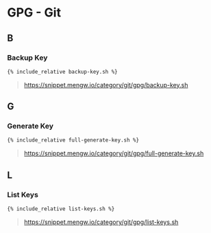 # GPG - Git

## B

### Backup Key

```sh
{% include_relative backup-key.sh %}
```

> <https://snippet.mengw.io/category/git/gpg/backup-key.sh>

## G

### Generate Key

```sh
{% include_relative full-generate-key.sh %}
```

> <https://snippet.mengw.io/category/git/gpg/full-generate-key.sh>

## L

### List Keys

```sh
{% include_relative list-keys.sh %}
```

> <https://snippet.mengw.io/category/git/gpg/list-keys.sh>
